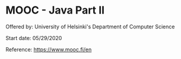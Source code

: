# MOOC - Java Part II

Offered by: University of Helsinki's Department of Computer Science

Start date: 05/29/2020

Reference: https://www.mooc.fi/en

